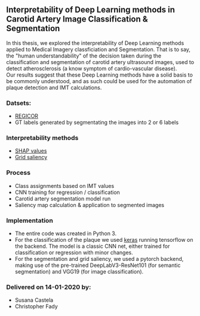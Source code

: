 ## Interpretability of Deep Learning methods in Carotid Artery Image Classification & Segmentation

In this thesis, we explored the interpretability of Deep Learning methods applied to Medical Imagery classficiation and Segmentation. 
That is to say, the "human understandability" of the decision taken during the classification and segmentation of carotid artery ultrasound images, used to detect atherosclerosis (a know symptom of cardio-vascular disease).
\
Our results suggest that these Deep Learning methods have a solid basis to be commonly understood, and as such could be used for the automation of plaque detection and IMT calculations.

### Datsets:
* [REGICOR](https://www.regicor.org)
* GT labels generated by segmentating the images into 2 or 6 labels

### Interpretability methods
* [SHAP values](https://github.com/slundberg/shap)
* [Grid saliency](https://arxiv.org/abs/1907.13054)

### Process
* Class assignments based on IMT values
* CNN training for regression / classification
* Carotid artery segmentation model run
* Saliency map calculation & application to segmented images

### Implementation
* The entire code was created in Python 3.
* For the classification of the plaque we used [keras](https://github.com/keras-team/keras) running tensorflow on the backend. The model is a classic CNN net, either trained for classification or regression with minor changes.
* For the segmentation and grid saliency, we used a pytorch backend, making use of the pre-trained DeepLabV3-ResNet101 (for semantic segmentation) and VGG19 (for image classification).

### Delivered on 14-01-2020 by:
* Susana Castela
* Christopher Fady
